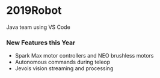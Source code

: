 # 2019Robot
Java team using VS Code

### New Features this Year
* Spark Max motor controllers and NEO brushless motors
* Autonomous commands during teleop
* Jevois vision streaming and processing
